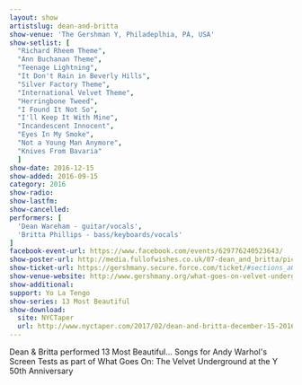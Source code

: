 ```yaml
---
layout: show
artistslug: dean-and-britta
show-venue: 'The Gershman Y, Philadeplhia, PA, USA'
show-setlist: [
  "Richard Rheem Theme",
  "Ann Buchanan Theme",
  "Teenage Lightning",
  "It Don't Rain in Beverly Hills",
  "Silver Factory Theme",
  "International Velvet Theme",
  "Herringbone Tweed",
  "I Found It Not So",
  "I'll Keep It With Mine",
  "Incandescent Innocent",
  "Eyes In My Smoke",
  "Not a Young Man Anymore",
  "Knives From Bavaria"
  ]
show-date: 2016-12-15
show-added: 2016-09-15
category: 2016
show-radio: 
show-lastfm: 
show-cancelled: 
performers: [
  'Dean Wareham - guitar/vocals',
  'Britta Phillips - bass/keyboards/vocals'
]
facebook-event-url: https://www.facebook.com/events/629776240523643/
show-poster-url: http://media.fullofwishes.co.uk/07-dean_and_britta/pictures/13most_300-new.jpg
show-ticket-url: https://gershmany.secure.force.com/ticket/#sections_a0Fi000000UcBo6EAF
show-venue-website: http://www.gershmany.org/what-goes-on-velvet-underground-at-the-y-50th/
show-additional:
support: Yo La Tengo
show-series: 13 Most Beautiful
show-download:
  site: NYCTaper
  url: http://www.nyctaper.com/2017/02/dean-and-britta-december-15-2016-philadephia/
---
```

Dean & Britta performed 13 Most Beautiful&hellip;  Songs for Andy Warhol's Screen Tests as part of What Goes On: The Velvet Underground at the Y 50th Anniversary